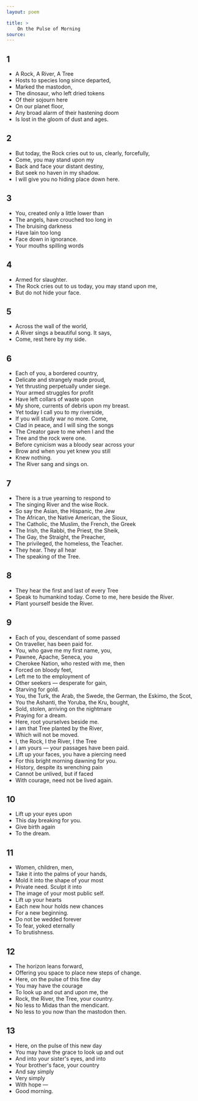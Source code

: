 ```yaml
---
layout: poem

title: >
    On the Pulse of Morning
source: 
---
```


        	  
## 1

  -  A Rock, A River, A Tree  
 -  Hosts to species long since departed,  
 -  Marked the mastodon,  
 -  The dinosaur, who left dried tokens  
 -  Of their sojourn here  
 -  On our planet floor,  
 -  Any broad alarm of their hastening doom  
 -  Is lost in the gloom of dust and ages.  
   
##  2

 -  But today, the Rock cries out to us, clearly, forcefully,  
 -  Come, you may stand upon my  
 -  Back and face your distant destiny,  
 -  But seek no haven in my shadow.  
 -  I will give you no hiding place down here. 
   
##  3

 -  You, created only a little lower than  
 -  The angels, have crouched too long in  
 -  The bruising darkness  
 -  Have lain too long  
 -  Face down in ignorance.  
 -  Your mouths spilling words 
   
##  4

 -  Armed for slaughter.  
 -  The Rock cries out to us today, you may stand upon me,  
 -  But do not hide your face. 
   
##  5

 -  Across the wall of the world,  
 -  A River sings a beautiful song.  It says,  
 -  Come, rest here by my side. 
   
##  6

 -  Each of you, a bordered country,  
 -  Delicate and strangely made proud,  
 -  Yet thrusting perpetually under siege.  
 -  Your armed struggles for profit  
 -  Have left collars of waste upon  
 -  My shore, currents of debris upon my breast.  
 -  Yet today I call you to my riverside,  
 -  If you will study war no more.  Come,  
 -  Clad in peace, and I will sing the songs  
 -  The Creator gave to me when I and the  
 -  Tree and the rock were one.  
 -  Before cynicism was a bloody sear across your  
 -  Brow and when you yet knew you still  
 -  Knew nothing.  
 -  The River sang and sings on. 
      
##  7

  -  There is a true yearning to respond to  
 -  The singing River and the wise Rock.  
 -  So say the Asian, the Hispanic, the Jew  
 -  The African, the Native American, the Sioux,  
 -  The Catholic, the Muslim, the French, the Greek  
 -  The Irish, the Rabbi, the Priest, the Sheik,  
 -  The Gay, the Straight, the Preacher,  
 -  The privileged, the homeless, the Teacher.  
 -  They hear.  They all hear  
 -  The speaking of the Tree. 
   
##  8

 -  They hear the first and last of every Tree  
 -  Speak to humankind today.  Come to me, here beside the River. 
 -  Plant yourself beside the River. 
   
##  9

 -  Each of you, descendant of some passed  
 -  On traveller, has been paid for.  
 -  You, who gave me my first name, you,  
 -  Pawnee, Apache, Seneca, you  
 -  Cherokee Nation, who rested with me, then  
 -  Forced on bloody feet,  
 -  Left me to the employment of  
 -  Other seekers — desperate for gain,  
 -  Starving for gold.  
 -  You, the Turk, the Arab, the Swede, the German, the Eskimo,  the Scot,  
 -  You the Ashanti, the Yoruba, the Kru, bought,  
 -  Sold, stolen, arriving on the nightmare  
 -  Praying for a dream.  
 -  Here, root yourselves beside me.  
 -  I am that Tree planted by the River,  
 -  Which will not be moved.  
 -  I, the Rock, I the River, I the Tree  
 -  I am yours — your passages have been paid.  
 -  Lift up your faces, you have a piercing need  
 -  For this bright morning dawning for you.  
 -  History, despite its wrenching pain  
 -  Cannot be unlived, but if faced  
 -  With courage, need not be lived again. 
    
##  10

  -  Lift up your eyes upon  
 -  This day breaking for you.  
 -  Give birth again  
 -  To the dream. 
   
##  11

 -  Women, children, men,  
 -  Take it into the palms of your hands,  
 -  Mold it into the shape of your most  
 -  Private need.  Sculpt it into  
 -  The image of your most public self.  
 -  Lift up your hearts  
 -  Each new hour holds new chances  
 -  For a new beginning.  
 -  Do not be wedded forever  
 -  To fear, yoked eternally  
 -  To brutishness. 
   
##  12

 -  The horizon leans forward,  
 -  Offering you space to place new steps of change.  
 -  Here, on the pulse of this fine day  
 -  You may have the courage  
 -  To look up and out and upon me, the  
 -  Rock, the River, the Tree, your country.  
 -  No less to Midas than the mendicant.  
 -  No less to you now than the mastodon then. 
   
## 13

 -  Here, on the pulse of this new day  
 -  You may have the grace to look up and out  
 -  And into your sister's eyes, and into  
 -  Your brother's face, your country  
 -  And say simply  
 -  Very simply  
 -  With hope —  
 -  Good morning. 
     